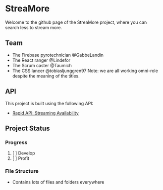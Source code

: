 # StreaMore
Welcome to the github page of the StreaMore project, where you can search less to stream more.

## Team
- The Firebase pyrotechnician @GabbeLandin
- The React ranger @Lindefor
- The Scrum caster @Taumich
- The CSS lancer @tobiasljunggren97 
Note: we are all working omni-role despite the meaning of the titles.

## API
This project is built using the following API: 
- [Rapid API: Streaming Availability](https://rapidapi.com/movie-of-the-night-movie-of-the-night-default/api/streaming-availability)

## Project Status

### Progress

1. [ ] Develop
2. [ ] Profit

### File Structure
- Contains lots of files and folders everywhere